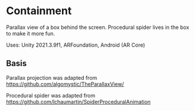 # Containment

Parallax view of a box behind the screen. 
Procedural spider lives in the box to make it more fun.

Uses: Unity 2021.3.9f1, ARFoundation, Android (AR Core)

## Basis

Parallax projection was adapted from
https://github.com/algomystic/TheParallaxView/

Procedural spider was adapted from
https://github.com/lchaumartin/SpiderProceduralAnimation

